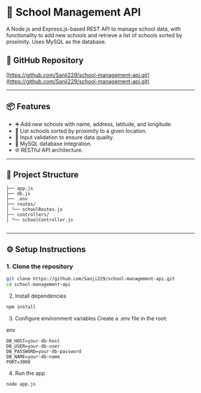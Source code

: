 # 🏫 School Management API

A Node.js and Express.js-based REST API to manage school data, with functionality to add new schools and retrieve a list of schools sorted by proximity. Uses MySQL as the database.

## 🔗 GitHub Repository

[https://github.com/Sanji229/school-management-api.git](https://github.com/Sanji229/school-management-api.git)

---

## 📦 Features

- ➕ Add new schools with name, address, latitude, and longitude.
- 📍 List schools sorted by proximity to a given location.
- 📘 Input validation to ensure data quality.
- 🐬 MySQL database integration.
- 🌐 RESTful API architecture.

---

## 🧱 Project Structure


```school-management-api/
├── app.js
├── db.js
├── .env
├── routes/
│ └── schoolRoutes.js
├── controllers/
│ └── schoolController.js


```
---

## ⚙️ Setup Instructions

### 1. Clone the repository

```bash
git clone https://github.com/Sanji229/school-management-api.git
cd school-management-api
```

2. Install dependencies
```bash
npm install
```
3. Configure environment variables
Create a .env file in the root:

env
```
DB_HOST=your-db-host
DB_USER=your-db-user
DB_PASSWORD=your-db-password
DB_NAME=your-db-name
PORT=3000
```
4. Run the app
```bash
node app.js
```

